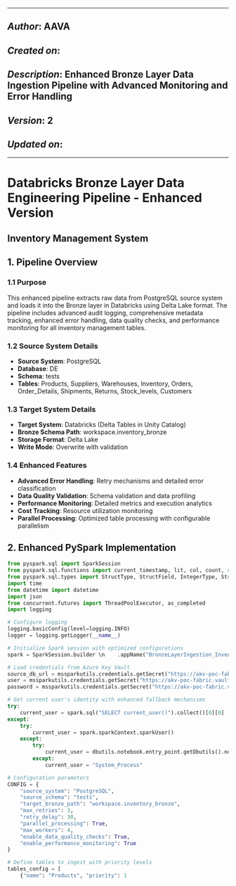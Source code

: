 _____________________________________________
## *Author*: AAVA
## *Created on*: 
## *Description*: Enhanced Bronze Layer Data Ingestion Pipeline with Advanced Monitoring and Error Handling
## *Version*: 2
## *Updated on*: 
_____________________________________________

# Databricks Bronze Layer Data Engineering Pipeline - Enhanced Version
## Inventory Management System

## 1. Pipeline Overview

### 1.1 Purpose
This enhanced pipeline extracts raw data from PostgreSQL source system and loads it into the Bronze layer in Databricks using Delta Lake format. The pipeline includes advanced audit logging, comprehensive metadata tracking, enhanced error handling, data quality checks, and performance monitoring for all inventory management tables.

### 1.2 Source System Details
- **Source System**: PostgreSQL
- **Database**: DE
- **Schema**: tests
- **Tables**: Products, Suppliers, Warehouses, Inventory, Orders, Order_Details, Shipments, Returns, Stock_levels, Customers

### 1.3 Target System Details
- **Target System**: Databricks (Delta Tables in Unity Catalog)
- **Bronze Schema Path**: workspace.inventory_bronze
- **Storage Format**: Delta Lake
- **Write Mode**: Overwrite with validation

### 1.4 Enhanced Features
- **Advanced Error Handling**: Retry mechanisms and detailed error classification
- **Data Quality Validation**: Schema validation and data profiling
- **Performance Monitoring**: Detailed metrics and execution analytics
- **Cost Tracking**: Resource utilization monitoring
- **Parallel Processing**: Optimized table processing with configurable parallelism

## 2. Enhanced PySpark Implementation

```python
from pyspark.sql import SparkSession
from pyspark.sql.functions import current_timestamp, lit, col, count, sum as spark_sum, max as spark_max, min as spark_min
from pyspark.sql.types import StructType, StructField, IntegerType, StringType, TimestampType, DoubleType
import time
from datetime import datetime
import json
from concurrent.futures import ThreadPoolExecutor, as_completed
import logging

# Configure logging
logging.basicConfig(level=logging.INFO)
logger = logging.getLogger(__name__)

# Initialize Spark session with optimized configurations
spark = SparkSession.builder \n    .appName("BronzeLayerIngestion_InventoryManagement_Enhanced") \n    .config("spark.sql.adaptive.enabled", "true") \n    .config("spark.sql.adaptive.coalescePartitions.enabled", "true") \n    .config("spark.sql.adaptive.skewJoin.enabled", "true") \n    .config("spark.databricks.delta.optimizeWrite.enabled", "true") \n    .config("spark.databricks.delta.autoCompact.enabled", "true") \n    .getOrCreate()

# Load credentials from Azure Key Vault
source_db_url = mssparkutils.credentials.getSecret("https://akv-poc-fabric.vault.azure.net/", "KConnectionString")
user = mssparkutils.credentials.getSecret("https://akv-poc-fabric.vault.azure.net/", "KUser")
password = mssparkutils.credentials.getSecret("https://akv-poc-fabric.vault.azure.net/", "KPassword")

# Get current user's identity with enhanced fallback mechanisms
try:
    current_user = spark.sql("SELECT current_user()").collect()[0][0]
except:
    try:
        current_user = spark.sparkContext.sparkUser()
    except:
        try:
            current_user = dbutils.notebook.entry_point.getDbutils().notebook().getContext().userName().get()
        except:
            current_user = "System_Process"

# Configuration parameters
CONFIG = {
    "source_system": "PostgreSQL",
    "source_schema": "tests",
    "target_bronze_path": "workspace.inventory_bronze",
    "max_retries": 3,
    "retry_delay": 30,
    "parallel_processing": True,
    "max_workers": 4,
    "enable_data_quality_checks": True,
    "enable_performance_monitoring": True
}

# Define tables to ingest with priority levels
tables_config = [
    {"name": "Products", "priority": 1